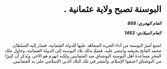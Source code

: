 <h1 dir="rtl">البوسنة تصبح ولاية عثمانية .</h1>

<h5 dir="rtl">العام الهجري:  868

العام الميلادي: 1463

</h5>

<p dir="rtl">امتنع أميرُ البوسنة من أداء الجزية المتعاهَد عليها للدولة العثمانية، فسار إليه السلطان محمد الفاتح بجيشه وانتصر عليه، فضمَّ بذلك بلاد البوسنة إلى الدولة العثمانية، وحاول ملك المجر مساعدةَ أهل البوسنة البوشناق ضد العثمانيين ولكنه انهزم هو الآخر، ويُذكر أن كثيرًا من البوشناق اعتنقوا الإسلام، وانتشر في تلك البلاد الدين الإسلامي على يد العثمانيين.</p></br>
